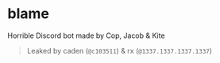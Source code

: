 # blame
Horrible Discord bot made by Cop, Jacob & Kite <br>
> Leaked by caden (`@c103511`) & rx (`@1337.1337.1337.1337`)
